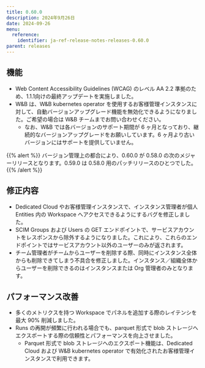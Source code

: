 ```yaml
---
title: 0.60.0
description: 2024年9月26日
date: 2024-09-26
menu:
  reference:
    identifier: ja-ref-release-notes-releases-0.60.0
parent: releases
---
```


## 機能

* Web Content Accessibility Guidelines (WCAG) のレベル AA 2.2 準拠のため、1.1.1向けの最終アップデートを実施しました。
* W&B は、W&B kubernetes operator を使用するお客様管理インスタンスに対して、自動バージョンアップグレード機能を無効化できるようになりました。ご希望の場合は W&B チームまでお問い合わせください。
    * なお、W&B では各バージョンのサポート期間が 6 ヶ月となっており、継続的なバージョンアップグレードをお願いしています。6 ヶ月より古いバージョンにはサポートを提供していません。

{{% alert %}}
バージョン管理上の都合により、0.60.0 が 0.58.0 の次のメジャーリリースとなります。0.59.0 は 0.58.0 用のパッチリリースのひとつでした。
{{% /alert %}}

## 修正内容

* Dedicated Cloud やお客様管理インスタンスで、インスタンス管理者が個人 Entities 内の Workspace へアクセスできるようにするバグを修正しました。
* SCIM Groups および Users の GET エンドポイントで、サービスアカウントをレスポンスから除外するようになりました。これにより、これらのエンドポイントではサービスアカウント以外のユーザーのみが返されます。
* チーム管理者がチームからユーザーを削除する際、同時にインスタンス全体からも削除できてしまう不具合を修正しました。インスタンス／組織全体からユーザーを削除できるのはインスタンスまたは Org 管理者のみとなります。

## パフォーマンス改善

* 多くのメトリクスを持つ Workspace でパネルを追加する際のレイテンシを最大 90% 削減しました。
* Runs の再開が頻繁に行われる場合でも、parquet 形式で blob ストレージへエクスポートする際の信頼性とパフォーマンスを向上させました。
    * Parquet 形式で blob ストレージへのエクスポート機能は、Dedicated Cloud および W&B kubernetes operator で有効化されたお客様管理インスタンスで利用できます。
